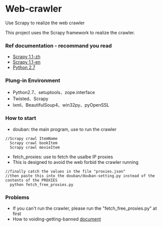 # Web-crawler
Use Scrapy to realize the web crawler

This project uses the Scrapy framework to realize the crawler.

### Ref documentation - recommand you read
* [Scrapy 1.1-zh](http://scrapy-chs.readthedocs.io/zh_CN/latest/intro/tutorial.html) 
* [Scrapy 1.1-en](http://doc.scrapy.org/en/latest/)
* [Python 2.7](https://docs.python.org/2/library/index.html)

### Plung-in Environment
* Python2.7、setuptools、zope.interface
* Twisted、Scrapy
* lxml、BeautifulSoup4、win32py、pyOpenSSL

### How to start
* douban: the main program, use to run the crawler
```
//Scrapy crawl ItemName
  Scrapy crawl bookItem
  Scrapy crawl movieItem
```
* fetch_proxies: use to fetch the usalbe IP proxies
* This is designed to avoid the web forbid the crawler running
```
//finally catch the values in the file "proxies.json"
//then paste this into the douban/douban-setting.py instead of the contents of the PROXIES
  python fetch_free_proxies.py
```

### Problems
* If you can't run the crawler, please run the "fetch_free_proxies.py" at first
* How to voiding-getting-banned [document](http://doc.scrapy.org/en/master/topics/practices.html#avoiding-getting-banned)


